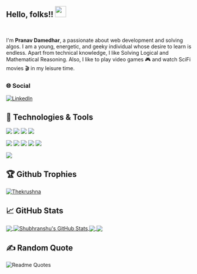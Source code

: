 <!-- ![Header](https://github.com/shubranshugupta/shubranshugupta/blob/main/images/Header.png) -->

## Hello, folks!! <img src="https://raw.githubusercontent.com/MartinHeinz/MartinHeinz/master/wave.gif" width="30px" height="30px">

<br>

<p>I'm <strong>Pranav Damedhar</strong>, a passionate about web development and solving algos.  I am a young, energetic, and geeky individual whose desire to learn is endless. Apart from technical knowledge, I like Solving Logical and Mathematical Reasoning. Also, I like to play video games 🎮 and watch SciFi movies 🎬 in my leisure time.</p>

### 🌐 Social

<!-- Actual text -->
[![LinkedIn][1.2]][1]
<!-- [![Kaggle][2.2]][2] -->

<!-- Icons -->
[1.2]: https://img.shields.io/badge/LinkedIn-0077B5?style=flat&logo=linkedin&logoColor=white
<!-- [2.2]: https://img.shields.io/badge/_Kaggle_-20BEFF?style=flat&logo=Kaggle&logoColor=white -->

<!-- Links to your social media accounts -->
[1]: https://www.linkedin.com/in/pranav-damedhar-421441203/
<!-- [2]: https://www.kaggle.com/shubhranshugupta24 -->


<!-- 
## &#x270d; Blog & Writing

Apart from coding, I also maintain a blog - you can find my articles on 

[![Medium](https://img.shields.io/badge/Medium-12100E?style=flat&logo=medium&logoColor=white)](https://medium.com/@shubhranshugupta) -->

## 🔧 Technologies & Tools
<!-- ![](https://img.shields.io/badge/OS-Linux-informational?style=flat&logo=linux&logoColor=white&color=2bbc8a) -->
![](https://img.shields.io/badge/OS-Windows-informational?style=flat&logo=windows&logoColor=white&color=2bbc8a)
![](https://img.shields.io/badge/Shell-Bash-informational?style=flat&logo=gnu-bash&logoColor=white&color=2bbc8a)
![](https://img.shields.io/badge/Editor-Pycharm-informational?style=flat&logo=pycharm&logoColor=white&color=2bbc8a)
![](https://img.shields.io/badge/Editor-VS_Code-informational?style=flat&logo=visualstudiocode&logoColor=white&color=2bbc8a)
<!-- ![](https://img.shields.io/badge/Code-Python-informational?style=flat&logo=python&logoColor=white&color=2bbc8a) -->
![](https://img.shields.io/badge/Code-JavaScript-informational?style=flat&logo=javascript&logoColor=white&color=2bbc8a)
![](https://img.shields.io/badge/Code-C++_Lang-informational?style=flat&logo=cplusplus&logoColor=white&color=2bbc8a)
![](https://img.shields.io/badge/Code-C_Lang-informational?style=flat&logo=c&logoColor=white&color=2bbc8a)
![](https://img.shields.io/badge/DB-MySQL-informational?style=flat&logo=mysql&logoColor=white&color=2bbc8a)
![](https://img.shields.io/badge/DB-MongoDB-informational?style=flat&logo=mongodb&logoColor=white&color=2bbc8a)
<!-- ![](https://img.shields.io/badge/Tools-Docker-informational?style=flat&logo=docker&logoColor=white&color=2bbc8a) -->
<!-- ![](https://img.shields.io/badge/Tools-Podman-informational?style=flat&logo=podman&logoColor=white&color=2bbc8a) -->
<!-- ![](https://img.shields.io/badge/Tools-Kubernetes-informational?style=flat&logo=kubernetes&logoColor=white&color=2bbc8a) -->
![](https://img.shields.io/badge/Tools-Heroku-informational?style=flat&logo=heroku&logoColor=white&color=2bbc8a)
<!-- ![](https://img.shields.io/badge/Tools-Red_Hat_OpenShift-informational?style=flat&logo=red-hat-open-shift&logoColor=white&color=2bbc8a) -->
<!-- ![](https://img.shields.io/badge/Tools-Ansible-informational?style=flat&logo=ansible&logoColor=white&color=2bbc8a) -->
<!-- ![](https://img.shields.io/badge/AI_Tools-Tensorflow-informational?style=flat&logo=tensorflow&logoColor=white&color=2bbc8a) -->
<!-- ![](https://img.shields.io/badge/AI_Tools-PyTorch-informational?style=flat&logo=pytorch&logoColor=white&color=2bbc8a) -->
<!-- ![](https://img.shields.io/badge/AI_Tools-SkLearn-informational?style=flat&logo=scikitlearn&logoColor=white&color=2bbc8a) -->

## 🏆 Github Trophies

<p align="left"> <a href="https://github.com/ryo-ma/github-profile-trophy"><img src="https://github-profile-trophy.vercel.app/?username=pranavvd22&no-frame=true&row=1&column=7&theme=discord&no-frame=false&no-bg=false&margin-w=10" alt="Thekrushna" /></a> </p>

## &#x1f4c8; GitHub Stats

<a href="https://github.com/pranavvd22/pranavvd22">
  <img align="center" src="https://github-readme-stats.vercel.app/api/top-langs/?username=pranavvd22&title_color=ffffff&text_color=c9cacc&icon_color=2bbc8a&bg_color=1d1f21&langs_count=3" />
</a>
<a href="https://github.com/pranavvd22/pranavvd22">
  <img align="center" src="https://github-readme-stats.vercel.app/api?username=pranavvd22&show_icons=true&line_height=27&count_private=true&title_color=ffffff&text_color=c9cacc&icon_color=2bbc8a&bg_color=1d1f21" alt="Shubhranshu's GitHub Stats" />
</a>

<a href="https://github.com/pranavvd22/music_plyer_basic.github.io">
  <img align="center" src="https://github-readme-stats.vercel.app/api/pin/?username=pranavvd22&repo=music_plyer_basic.github.io&title_color=ffffff&text_color=c9cacc&icon_color=2bbc8a&bg_color=1d1f21" />
</a>


<a href="https://github.com/pranavvd22/R1-Manthan-21">
  <img align="center" src="https://github-readme-stats.vercel.app/api/pin/?username=pranavvd22&repo=R1-Manthan-21&title_color=ffffff&text_color=c9cacc&icon_color=2bbc8a&bg_color=1d1f21" />
</a>

## ✍️ Random Quote

![Readme Quotes](https://quotes-github-readme.vercel.app/api?type=horizontal&theme=gruvbox)
